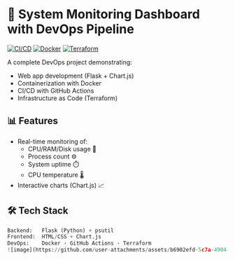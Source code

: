 # 🚀 System Monitoring Dashboard with DevOps Pipeline

[![CI/CD](https://github.com/Nadaaaaaaaaaaaaaaaaaa/devops-project/actions/workflows/main.yml/badge.svg)](https://github.com/Nadaaaaaaaaaaaaaaaaaa/devops-project/actions)
[![Docker](https://img.shields.io/badge/Docker-Containerized-blue)](https://hub.docker.com/r/yourusername/system-monitor)
[![Terraform](https://img.shields.io/badge/Terraform-IaC-purple)](https://terraform.io)

A complete DevOps project demonstrating:
- Web app development (Flask + Chart.js)
- Containerization with Docker
- CI/CD with GitHub Actions
- Infrastructure as Code (Terraform)

## 📊 Features
- Real-time monitoring of:
  - CPU/RAM/Disk usage 💾
  - Process count ⚙️  
  - System uptime ⏱️
  - CPU temperature 🌡️
- Interactive charts (Chart.js) 📈

## 🛠️ Tech Stack
```python
Backend:   Flask (Python) + psutil
Frontend:  HTML/CSS + Chart.js
DevOps:    Docker · GitHub Actions · Terraform
![image](https://github.com/user-attachments/assets/b6902efd-5c7a-4904-83fc-d0a032d096a0)
